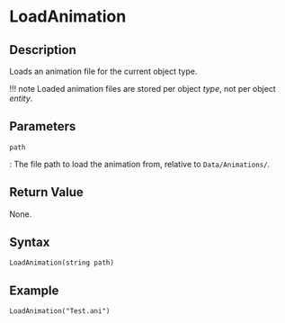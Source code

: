 # LoadAnimation

## Description
Loads an animation file for the current object type.

!!! note
    Loaded animation files are stored per object *type*, not per object *entity*.

## Parameters
`path`

:   The file path to load the animation from, relative to `Data/Animations/`.

## Return Value
None.

## Syntax
```
LoadAnimation(string path)
```

## Example
```
LoadAnimation("Test.ani")
```
